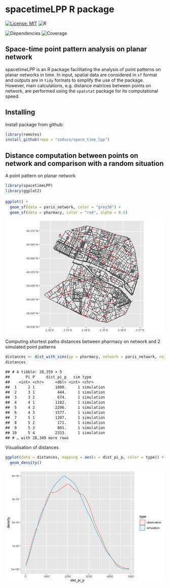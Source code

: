 
# spacetimeLPP R package

[![License:
MIT](https://img.shields.io/badge/License-MIT-yellow.svg)](https://opensource.org/licenses/MIT)
![R](https://img.shields.io/badge/R-%3E%3D%202.10-blue)

![Dependencies](https://img.shields.io/badge/dependecies-magrittr-blue)
![Coverage](https://img.shields.io/badge/coverage-20%25-red)

## Space-time point pattern analysis on planar network

spacetimeLPP is an R package facilitating the analysis of point patterns
on planar networks in time. In input, spatial data are considered in
`sf` format and outputs are in `tidy` formats to simplify the use of the
package. However, main calculations, e.g. distance matrices between
points on network, are performed using the `spatstat` package for its
computational speed.

## Installing

Install package from github:

``` r
library(remotes)
install_github(repo = "soduco/space_time_lpp")
```

## Distance computation between points on network and comparison with a random situation

A point pattern on planar network

``` r
library(spacetimeLPP)
library(ggplot2)

ggplot() +
  geom_sf(data = paris_network, color = "grey30") +
  geom_sf(data = pharmacy, color = "red", alpha = 0.5)
```

![](README_files/figure-gfm/unnamed-chunk-2-1.png)<!-- -->

Computing shortest paths distances between pharmacy on network and 2
simulated point patterns

``` r
distances <- dist_with_sims(pp = pharmacy, network = paris_network, nsim = 2)
distances
```

    ## # A tibble: 28,359 × 5
    ##       Pi P     dist_pi_p   sim type      
    ##    <int> <chr>     <dbl> <int> <chr>     
    ##  1     2 1         1080.     1 simulation
    ##  2     3 1          444.     1 simulation
    ##  3     3 2          674.     1 simulation
    ##  4     4 1         1182.     1 simulation
    ##  5     4 2         2206.     1 simulation
    ##  6     4 3         1577.     1 simulation
    ##  7     5 1         1207.     1 simulation
    ##  8     5 2          171.     1 simulation
    ##  9     5 3          801.     1 simulation
    ## 10     5 4         2333.     1 simulation
    ## # … with 28,349 more rows

Visualisation of distances

``` r
ggplot(data = distances, mapping = aes(x = dist_pi_p, color = type)) +
  geom_density()
```

![](README_files/figure-gfm/unnamed-chunk-4-1.png)<!-- -->
